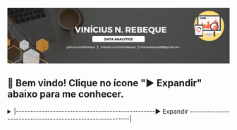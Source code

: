 ![alt text](https://github.com/Rebeque/LinkedIn-Posts-PDF/blob/main/3%20Banner%20Linkedin%20Data%20Analytics.png?raw=true)

##   👋 Bem vindo! Clique no ícone "▶ Expandir" abaixo para me conhecer.

<details><summary>|-------------------------------------------------▶ Expandir ---------------------------------------------------------|</summary>

##   👀 Quem sou eu? | [@github/Rebeque](github.com/Rebeque) | [LinkedIn vrebeque](linkedin.com/in/vrebeque) |<br>
  De Químico para Analista de Dados. Estou reescrevendo minha história profissional por meio de muito trabalho duro e estudo. Prestes a completar minha primeira graduação (Matemática) e realizando diversos cursos profissionalizantes para me tornar um Cientista de Dados. 

##   🛠 Construindo Experiências em: <br>
  Análise Exploratória de Dados; 📊<br>
  Análise Preditiva de Dados; 🔎<br>
  Programação em **Python**; 👨🏻‍💻<br>
  Programação em **Bancos de Dados SQL e NoSQL**; 🎲<br>
  Extração, transformação e carregamento de **Big Data** para Análise; ⛏<br>
  **Matemática Estatística** aplicada a novas tecnologias. ➕<br>

##   📚 Cursando atualmente: <br>
  ONE - **Oracle Next Education** - previsão término em 01/01/2023 (Alura); <br>
  Certificado Profissional **Google Data Analytics** - previsão término em 05/01/2023 (Coursera); <br>
  Licenciatura em **Matemática** - conclusão em 07/2023 (UNIVESP).

##   🔑 Keywords: <br>
  data science, data analytics, Python, SQL, big data, cloud, PowerBI, Tableau, Excel, query, machine learning, statistics, business intelligence, dashboards, visualization, storytelling, solve problems, resolução de problemas, algorithm, English.
  
##   🗺 Navegando no meu repositório: <br>
  👉🏻 No repositório [Python-Analysis](https://github.com/Rebeque/Python-Analysis) você encontra meus trabalhos usando a linguagem Python em Jupyter Notebooks. O foco desses trabalhos é testar meus conhecimentos como analista de dados e cientista de dados; <br>
  👉🏻 Já em [7DaysOfCodeGitHubBR](https://github.com/Rebeque/7DaysOfCodeGitHubBR) você vai encontrar a resposta para um challenge que fiz para a Alura em parceria com a GitHubBR #7DaysOfCode; <br>
  👉🏻 Em [Linkedin-posts-PDF](https://github.com/Rebeque/LinkedIn-Posts-PDF) o que você encontra são arquivos em PDF de informações que levantei, estudos e pesquisas com foco em chamar atenção de Tech Recruiters no LinkedIn; <br>
  👉🏻 No repositório [Dashboards](futurolink) é onde estão as visualizações mais legais que eu criei até agora usando ferramentas como PowerBI, Tableau, Excel etc.; <br> <br>

<p float="left">
 <img width="49%" src="https://github-readme-stats.vercel.app/api?username=Rebeque&theme=darcula&show_icons=true" alt="Rebeque GitHub Stats" />
 <img width="49%" src="https://github-readme-stats.vercel.app/api/top-langs/?username=Rebeque&layout=compact&theme=darcula" alt="Rebeque Languages" />
</p><br>
</details>

